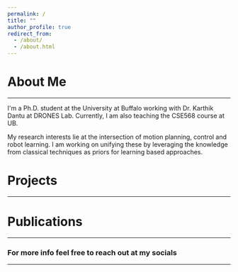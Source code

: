 ```yaml
---
permalink: /
title: ""
author_profile: true
redirect_from: 
  - /about/
  - /about.html
---
```

# About Me
<hr>
I'm a Ph.D. student at the University at Buffalo working with Dr. Karthik Dantu at DRONES Lab. Currently, I am also teaching the CSE568 course at UB. 

My research interests lie at the intersection of motion planning, control and robot learning. I am working on unifying these by leveraging the knowledge from classical techniques as priors for learning based approaches. 
# Projects
<hr>




# Publications
<hr>



### For more info feel free to reach out at my socials
------